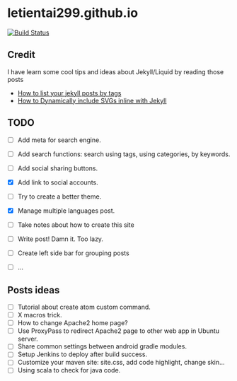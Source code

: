 # letientai299.github.io
[![Build Status](https://travis-ci.org/letientai299/letientai299.github.io.svg?branch=master)](https://travis-ci.org/letientai299/letientai299.github.io)

Credit
------
I have learn some cool tips and ideas about Jekyll/Liquid by reading those
posts
- [How to list your jekyll posts by tags](http://www.jokecamp.com/blog/listing-jekyll-posts-by-tag/)
- [How to Dynamically include SVGs inline with Jekyll](http://davidensinger.com/2014/11/how-to-dynamically-include-svgs-inline-with-jekyll/)


TODO
----

- [ ] Add meta for search engine.
- [ ] Add search functions: search using tags, using categories, by keywords.
- [ ] Add social sharing buttons.
- [x] Add link to social accounts.
- [ ] Try to create a better theme.
- [x] Manage multiple languages post.
- [ ] Take notes about how to create this site
- [ ] Write post! Damn it. Too lazy.
- [ ] Create left side bar for grouping posts
- [ ] ...


Posts ideas
-----------

- [ ] Tutorial about create atom custom command.
- [ ] X macros trick.
- [ ] How to change Apache2 home page?
- [ ] Use ProxyPass to redirect Apache2 page to other web app in Ubuntu server.
- [ ] Share common settings between android gradle modules.
- [ ] Setup Jenkins to deploy after build success.
- [ ] Customize your maven site: site.css, add code highlight, change skin...
- [ ] Using scala to check for java code.

